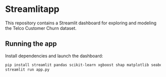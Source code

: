 # Streamlitapp

This repository contains a Streamlit dashboard for exploring and modeling the Telco Customer Churn dataset.

## Running the app

Install dependencies and launch the dashboard:

```bash
pip install streamlit pandas scikit-learn xgboost shap matplotlib seaborn
streamlit run app.py
```
